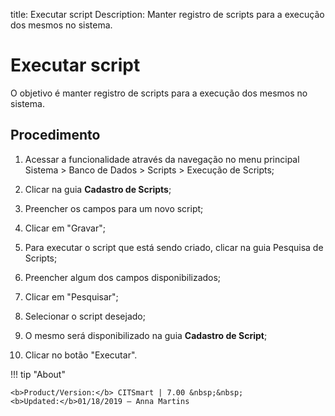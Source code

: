 title: Executar script
Description: Manter registro de scripts para a execução dos mesmos no sistema.
# Executar script

O objetivo é manter registro de scripts para a execução dos mesmos no sistema.

Procedimento
----------------

1.  Acessar a funcionalidade através da navegação no menu principal Sistema \>
    Banco de Dados \> Scripts \> Execução de Scripts;

2.  Clicar na guia **Cadastro de Scripts**;

3.  Preencher os campos para um novo script;

4.  Clicar em "Gravar";

5.  Para executar o script que está sendo criado, clicar na guia Pesquisa de
    Scripts;

6.  Preencher algum dos campos disponibilizados;

7.  Clicar em "Pesquisar";

8.  Selecionar o script desejado;

9.  O mesmo será disponibilizado na guia **Cadastro de Script**;

10. Clicar no botão "Executar".


!!! tip "About"

    <b>Product/Version:</b> CITSmart | 7.00 &nbsp;&nbsp;
    <b>Updated:</b>01/18/2019 – Anna Martins

